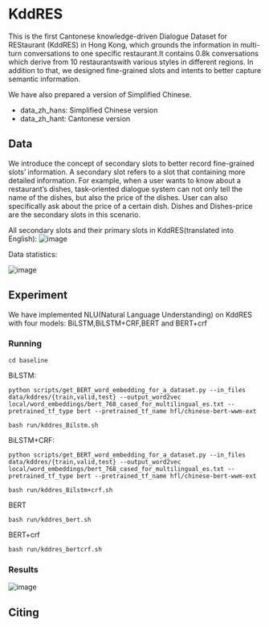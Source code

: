 # KddRES
This is the first Cantonese knowledge-driven Dialogue Dataset for REStaurant (KddRES) in Hong Kong, which grounds the information in multi-turn conversations to one specific restaurant.It contains 0.8k conversations which derive from 10 restaurantswith various styles in different regions. In addition to that, we designed fine-grained slots and intents to better capture semantic information.

We have also prepared a version of Simplified Chinese.
- data_zh_hans: Simplified Chinese version
- data_zh_hant: Cantonese version
## Data
We introduce the concept of secondary slots to better record fine-grained slots’ information. A secondary slot refers to a slot that containing more detailed information. For example, when a user wants to know about a restaurant’s dishes, task-oriented dialogue system can not only tell the name of the dishes, but also the price of the dishes. User can also specifically ask about the price of a certain dish. Dishes and Dishes-price are the secondary slots in this scenario.

All secondary slots and their primary slots in KddRES(translated into English):
![image](https://github.com/ruleGreen/KddRES/blob/master/secondary_slot.png)

Data statistics:

![image](https://github.com/ruleGreen/KddRES/blob/master/statistic.png)

## Experiment
We have implemented NLU(Natural Language Understanding) on KddRES with four models: BiLSTM,BiLSTM+CRF,BERT and BERT+crf
### Running
```
cd baseline
```
BiLSTM:
```
python scripts/get_BERT_word_embedding_for_a_dataset.py --in_files data/kddres/{train,valid,test} --output_word2vec local/word_embeddings/bert_768_cased_for_multilingual_es.txt --pretrained_tf_type bert --pretrained_tf_name hfl/chinese-bert-wwm-ext
```
```
bash run/kddres_Bilstm.sh
```
BiLSTM+CRF:
```
python scripts/get_BERT_word_embedding_for_a_dataset.py --in_files data/kddres/{train,valid,test} --output_word2vec local/word_embeddings/bert_768_cased_for_multilingual_es.txt --pretrained_tf_type bert --pretrained_tf_name hfl/chinese-bert-wwm-ext
```
```
bash run/kddres_Bilstm+crf.sh
```
BERT
```
bash run/kddres_bert.sh
```
BERT+crf
```
bash run/kddres_bertcrf.sh
```
### Results
![image](https://github.com/ruleGreen/KddRES/blob/master/result.png)
## Citing
